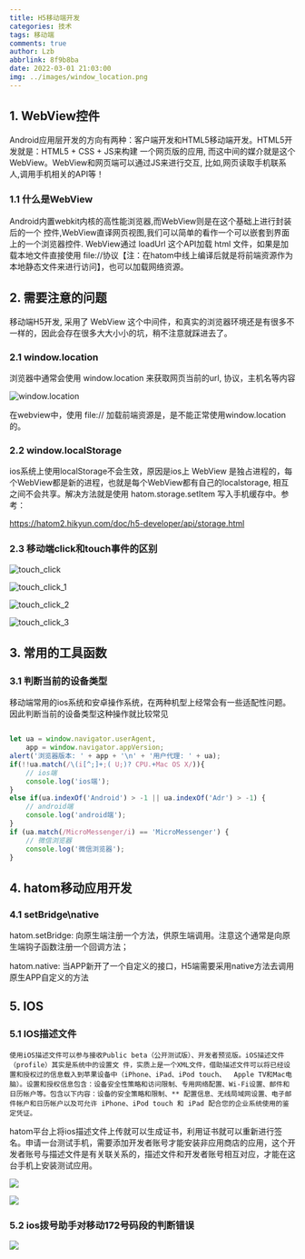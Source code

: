 ```yaml
---
title: H5移动端开发
categories: 技术
tags: 移动端
comments: true
author: Lzb
abbrlink: 8f9b8ba
date: 2022-03-01 21:03:00
img: ../images/window_location.png
---
```

## 1. WebView控件

Android应用层开发的方向有两种：客户端开发和HTML5移动端开发。HTML5开发就是：HTML5 + CSS + JS来构建 一个网页版的应用, 而这中间的媒介就是这个WebView。WebView和网页端可以通过JS来进行交互, 比如,网页读取手机联系人,调用手机相关的API等！

### 1.1 什么是WebView

Android内置webkit内核的高性能浏览器,而WebView则是在这个基础上进行封装后的一个 控件,WebView直译网页视图,我们可以简单的看作一个可以嵌套到界面上的一个浏览器控件. WebView通过 loadUrl 这个API加载 html 文件，如果是加载本地文件直接使用 file://协议【注：在hatom中线上编译后就是将前端资源作为本地静态文件来进行访问】，也可以加载网络资源。

## 2. 需要注意的问题

移动端H5开发, 采用了 WebView 这个中间件，和真实的浏览器环境还是有很多不一样的，因此会存在很多大大小小的坑，稍不注意就踩进去了。

### 2.1 window.location

浏览器中通常会使用 window.location 来获取网页当前的url, 协议，主机名等内容

![window.location](../images/window_location.png)

在webview中，使用 file:// 加载前端资源是，是不能正常使用window.location的。

### 2.2 window.localStorage

ios系统上使用localStorage不会生效，原因是ios上 WebView 是独占进程的，每个WebView都是新的进程，也就是每个WebView都有自己的localstorage, 相互之间不会共享。解决方法就是使用 hatom.storage.setItem 写入手机缓存中。参考：

https://hatom2.hikyun.com/doc/h5-developer/api/storage.html

### 2.3 移动端click和touch事件的区别
![touch_click](../images/touch_click.png)

![touch_click_1](../images/touch_click_1.png)

![touch_click_2](../images/touch_click_2.png)

![touch_click_3](../images/touch_click_3.png)

## 3. 常用的工具函数

### 3.1 判断当前的设备类型

移动端常用的ios系统和安卓操作系统，在两种机型上经常会有一些适配性问题。因此判断当前的设备类型这种操作就比较常见

```javascript

let ua = window.navigator.userAgent,
    app = window.navigator.appVersion;
alert('浏览器版本: ' + app + '\n' + '用户代理: ' + ua);
if(!!ua.match(/\(i[^;]+;( U;)? CPU.+Mac OS X/)){
    // ios端 
    console.log('ios端');
}
else if(ua.indexOf('Android') > -1 || ua.indexOf('Adr') > -1) {
    // android端 
    console.log('android端');
}
if (ua.match(/MicroMessenger/i) == 'MicroMessenger') {
    // 微信浏览器 
    console.log('微信浏览器');
}

```

## 4. hatom移动应用开发

### 4.1 setBridge\native

hatom.setBridge: 向原生端注册一个方法，供原生端调用。注意这个通常是向原生端钩子函数注册一个回调方法；

hatom.native:  当APP新开了一个自定义的接口，H5端需要采用native方法去调用原生APP自定义的方法

## 5. IOS 

### 5.1 IOS描述文件
    
    使用iOS描述文件可以参与接收Public beta（公开测试版）、开发者预览版。iOS描述文件（profile）其实是系统中的设置文 件，实质上是一个XML文件，借助描述文件可以将已经设置和授权过的信息载入到苹果设备中（iPhone、iPad、iPod touch、  Apple TV和Mac电脑）。设置和授权信息包含：设备安全性策略和访问限制、专用网络配置、Wi-Fi设置、邮件和日历帐户等。包含以下内容：设备的安全策略和限制、** 配置信息、无线局域网设置、电子邮件帐户和日历帐户以及可允许 iPhone、iPod touch 和 iPad 配合您的企业系统使用的鉴定凭证。
    
 hatom平台上将ios描述文件上传就可以生成证书，利用证书就可以重新进行签名。申请一台测试手机，需要添加开发者账号才能安装非应用商店的应用，这个开发者账号与描述文件是有关联关系的，描述文件和开发者账号相互对应，才能在这台手机上安装测试应用。
 
 ![](../images/IOS%E6%8F%8F%E8%BF%B0%E6%96%87%E4%BB%B6_1.png)
 
 ![](../images/IOS%E6%8F%8F%E8%BF%B0%E6%96%87%E4%BB%B6_2.png)
 
 ### 5.2 ios拨号助手对移动172号码段的判断错误
 
 ![](../images/IOS%E6%8B%A8%E5%8F%B7%E5%8A%A9%E6%89%8B.png)
 
 